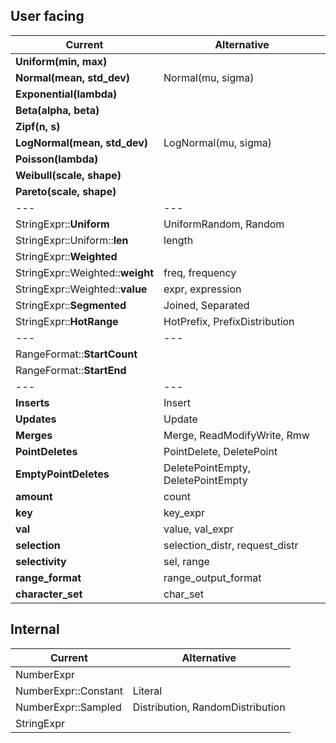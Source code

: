 ## User facing
| Current                          | Alternative                        |
|----------------------------------|------------------------------------|
| **Uniform(min, max)**            |                                    | 
| **Normal(mean, std_dev)**        | Normal(mu, sigma)                  |
| **Exponential(lambda)**          |                                    |
| **Beta(alpha, beta)**            |                                    |
| **Zipf(n, s)**                   |                                    |
| **LogNormal(mean, std_dev)**     | LogNormal(mu, sigma)               |
| **Poisson(lambda)**              |                                    |
| **Weibull(scale, shape)**        |                                    |
| **Pareto(scale, shape)**         |                                    |
| ---                              | ---                                |
| StringExpr::**Uniform**          | UniformRandom, Random              |
| StringExpr::Uniform::**len**     | length                             |
| StringExpr::**Weighted**         |                                    |
| StringExpr::Weighted::**weight** | freq, frequency                    |
| StringExpr::Weighted::**value**  | expr, expression                   |
| StringExpr::**Segmented**        | Joined, Separated                  |
| StringExpr::**HotRange**         | HotPrefix, PrefixDistribution      |
| ---                              | ---                                |
| RangeFormat::**StartCount**      |                                    |
| RangeFormat::**StartEnd**        |                                    |
| ---                              | ---                                |
| **Inserts**                      | Insert                             |
| **Updates**                      | Update                             |
| **Merges**                       | Merge, ReadModifyWrite, Rmw        |
| **PointDeletes**                 | PointDelete, DeletePoint           |
| **EmptyPointDeletes**            | DeletePointEmpty, DeletePointEmpty |
| **amount**                       | count                              |
| **key**                          | key_expr                           |
| **val**                          | value, val_expr                    |
| **selection**                    | selection_distr, request_distr     |
| **selectivity**                  | sel, range                         |
| **range_format**                 | range_output_format                |
| **character_set**                | char_set                           |


## Internal

| Current              | Alternative                      |
|----------------------|----------------------------------|
| NumberExpr           |                                  |
| NumberExpr::Constant | Literal                          |
| NumberExpr::Sampled  | Distribution, RandomDistribution |
| StringExpr           |                                  |



